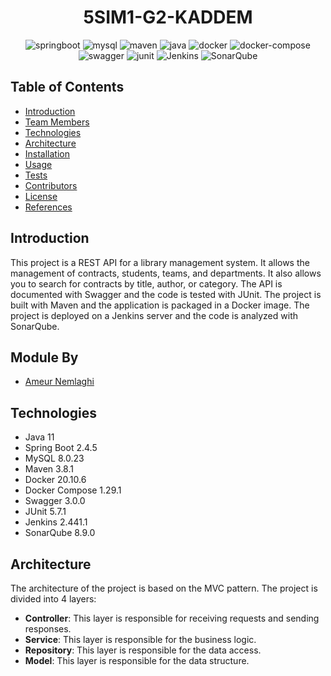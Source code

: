 <div align="center">
  
# 5SIM1-G2-KADDEM



![springboot](https://img.shields.io/badge/springboot-2.4.5-green)
![mysql](https://img.shields.io/badge/mysql-8.0.23-blue)
![maven](https://img.shields.io/badge/maven-3.8.1-red)
![java](https://img.shields.io/badge/java-11-orange)
![docker](https://img.shields.io/badge/docker-20.10.6-blue)
![docker-compose](https://img.shields.io/badge/docker--compose-1.29.1-blue)
![swagger](https://img.shields.io/badge/swagger-3.0.0-green)
![junit](https://img.shields.io/badge/junit-5.7.1-green)
![Jenkins](https://img.shields.io/badge/Jenkins-2.289.1-red)
![SonarQube](https://img.shields.io/badge/SonarQube-8.9.0-red)

</div> 

## Table of Contents
- [Introduction](#introduction)
- [Team Members](#team-members)
- [Technologies](#technologies)
- [Architecture](#architecture)
- [Installation](#installation)
- [Usage](#usage)
- [Tests](#tests)
- [Contributors](#contributors)
- [License](#license)
- [References](#references)

## Introduction
This project is a REST API for a library management system. 
It allows the management of contracts, students, teams, and departments. 
It also allows you to search for contracts by title, author, or category. 
The API is documented with Swagger and the code is tested with JUnit. 
The project is built with Maven and the application is packaged in a Docker image. 
The project is deployed on a Jenkins server and the code is analyzed with SonarQube.

## Module By
- [Ameur Nemlaghi](https://github.com/iamponil/devops_project/tree/master) 


## Technologies
- Java 11
- Spring Boot 2.4.5
- MySQL 8.0.23
- Maven 3.8.1
- Docker 20.10.6
- Docker Compose 1.29.1
- Swagger 3.0.0
- JUnit 5.7.1
- Jenkins 2.441.1
- SonarQube 8.9.0


## Architecture
The architecture of the project is based on the MVC pattern.
The project is divided into 4 layers:
- **Controller**: This layer is responsible for receiving requests and sending responses.
- **Service**: This layer is responsible for the business logic.
- **Repository**: This layer is responsible for the data access.
- **Model**: This layer is responsible for the data structure.


